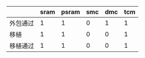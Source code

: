 |      | sram | psram | smc | dmc | tcm |
| ---- | ---- | ----- | --- | --- | --- |
| 外包通过 | 1    | 1     | 0   | 1   | 1   |
| 移植   | 1    | 1     | 0   | 0   | 1   |
| 移植通过 | 1    | 1     | 0   | 0   | 1   |

